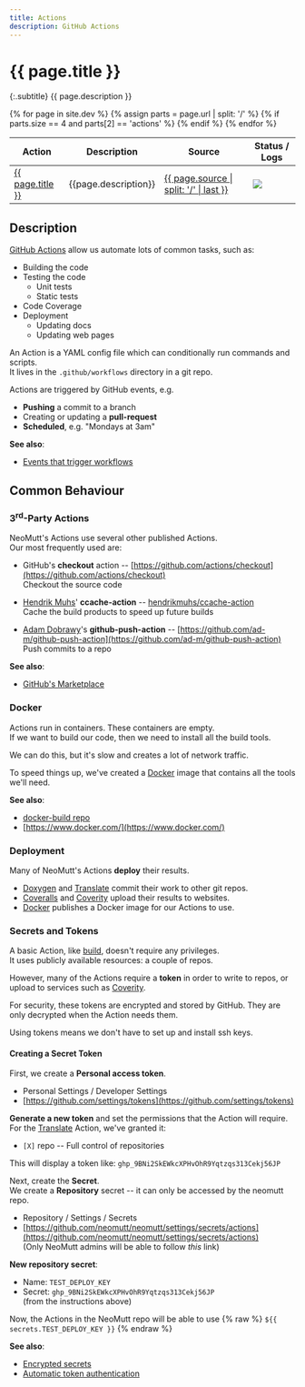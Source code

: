 ```yaml
---
title: Actions
description: GitHub Actions
---
```


# {{ page.title }}

{:.subtitle}
{{ page.description }}

<table summary="github actions">
  <thead>
    <tr>
      <th>Action</th>
      <th>Description</th>
      <th>Source</th>
      <th>Status / Logs</th>
    </tr>
  </thead>
  <tbody>
    {% for page in site.dev %}
      {% assign parts = page.url | split: '/' %}
      {% if parts.size == 4 and parts[2] == 'actions' %}
      <tr>
        <td><a href="{{ page.url }}">{{ page.title }}</a></td>
        <td>{{page.description}}</td>
        <td><a href="{{page.source}}">{{ page.source | split: '/' | last }}</a></td>
        <td><a href="{{page.logs}}"><img src="{{page.badge}}" /></a></td>
      </tr>
      {% endif %}
    {% endfor %}
  </tbody>
</table>

## Description

[GitHub Actions](https://docs.github.com/en/actions) allow us automate lots of
common tasks, such as:

- Building the code
- Testing the code
  - Unit tests
  - Static tests
- Code Coverage
- Deployment
  - Updating docs
  - Updating web pages

An Action is a YAML config file which can conditionally run commands and scripts.<br>
It lives in the `.github/workflows` directory in a git repo.

Actions are triggered by GitHub events, e.g.

- **Pushing** a commit to a branch
- Creating or updating a **pull-request**
- **Scheduled**, e.g. "Mondays at 3am"

**See also**:
- [Events that trigger workflows](https://docs.github.com/en/actions/learn-github-actions/events-that-trigger-workflows)

## Common Behaviour

### 3<sup>rd</sup>-Party Actions

NeoMutt's Actions use several other published Actions.<br>
Our most frequently used are:

- GitHub's **checkout** action -- [https://github.com/actions/checkout](https://github.com/actions/checkout)<br>
  Checkout the source code

- [Hendrik Muhs](https://github.com/hendrikmuhs)' **ccache-action** -- [hendrikmuhs/ccache-action](https://github.com/hendrikmuhs/ccache-action)<br>
  Cache the build products to speed up future builds

- [Adam Dobrawy](https://github.com/ad-m)'s **github-push-action** -- [https://github.com/ad-m/github-push-action](https://github.com/ad-m/github-push-action)<br>
  Push commits to a repo

**See also**:
- [GitHub's Marketplace](https://github.com/marketplace?type=actions)

### Docker

Actions run in containers.  These containers are empty.<br>
If we want to build our code, then we need to install all the build tools.

We can do this, but it's slow and creates a lot of network traffic.

To speed things up, we've created a [Docker](docker.md) image that contains all
the tools we'll need.

**See also**:
- [docker-build repo](https://github.com/neomutt/docker-build)
- [https://www.docker.com/](https://www.docker.com/)

### Deployment

Many of NeoMutt's Actions **deploy** their results.

- [Doxygen](doxygen.md) and [Translate](translate.md) commit their work to other git repos.
- [Coveralls](coveralls.md) and [Coverity](coverity.md) upload their results to websites.
- [Docker](docker.md) publishes a Docker image for our Actions to use.

### Secrets and Tokens

A basic Action, like [build](build.md), doesn't require any privileges.<br>
It uses publicly available resources: a couple of repos.

However, many of the Actions require a **token** in order to write to repos, or
upload to services such as [Coverity](coverity.md).

For security, these tokens are encrypted and stored by GitHub. They are only
decrypted when the Action needs them.

Using tokens means we don't have to set up and install ssh keys.

#### Creating a Secret Token

First, we create a **Personal access token**.
- Personal Settings / Developer Settings
- [https://github.com/settings/tokens](https://github.com/settings/tokens)

**Generate a new token** and set the permissions that the Action will require.<br>
For the [Translate](translate.md) Action, we've granted it:
- `[X]` repo -- Full control of repositories 

This will display a token like: `ghp_9BNi2SkEWkcXPHvOhR9Yqtzqs313Cekj56JP`

Next, create the **Secret**.<br>
We create a **Repository** secret -- it can only be accessed by the neomutt repo.
- Repository / Settings / Secrets
- [https://github.com/neomutt/neomutt/settings/secrets/actions](https://github.com/neomutt/neomutt/settings/secrets/actions)<br>
  (Only NeoMutt admins will be able to follow _this_ link)

**New repository secret**:
- Name: `TEST_DEPLOY_KEY`
- Secret: `ghp_9BNi2SkEWkcXPHvOhR9Yqtzqs313Cekj56JP`<br>
  (from the instructions above)

Now, the Actions in the NeoMutt repo will be able to use {% raw %} `${{ secrets.TEST_DEPLOY_KEY }}` {% endraw %}

**See also**:
- [Encrypted secrets](https://docs.github.com/en/actions/security-guides/encrypted-secrets)
- [Automatic token authentication](https://docs.github.com/en/actions/security-guides/automatic-token-authentication)

